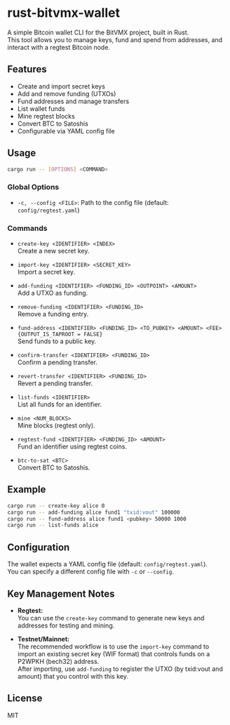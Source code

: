 # rust-bitvmx-wallet

A simple Bitcoin wallet CLI for the BitVMX project, built in Rust.  
This tool allows you to manage keys, fund and spend from addresses, and interact with a regtest Bitcoin node.

## Features

- Create and import secret keys
- Add and remove funding (UTXOs)
- Fund addresses and manage transfers
- List wallet funds
- Mine regtest blocks
- Convert BTC to Satoshis
- Configurable via YAML config file

## Usage

```sh
cargo run -- [OPTIONS] <COMMAND>
```

### Global Options

- `-c, --config <FILE>`: Path to the config file (default: `config/regtest.yaml`)

### Commands

- `create-key <IDENTIFIER> <INDEX>`  
  Create a new secret key.

- `import-key <IDENTIFIER> <SECRET_KEY>`  
  Import a secret key.

- `add-funding <IDENTIFIER> <FUNDING_ID> <OUTPOINT> <AMOUNT>`  
  Add a UTXO as funding.

- `remove-funding <IDENTIFIER> <FUNDING_ID>`  
  Remove a funding entry.

- `fund-address <IDENTIFIER> <FUNDING_ID> <TO_PUBKEY> <AMOUNT> <FEE> {OUTPUT_IS_TAPROOT = FALSE}`  
  Send funds to a public key.

- `confirm-transfer <IDENTIFIER> <FUNDING_ID>`  
  Confirm a pending transfer.

- `revert-transfer <IDENTIFIER> <FUNDING_ID>`  
  Revert a pending transfer.

- `list-funds <IDENTIFIER>`  
  List all funds for an identifier.

- `mine <NUM_BLOCKS>`  
  Mine blocks (regtest only).

- `regtest-fund <IDENTIFIER> <FUNDING_ID> <AMOUNT>`  
  Fund an identifier using regtest coins.

- `btc-to-sat <BTC>`  
  Convert BTC to Satoshis.

## Example

```sh
cargo run -- create-key alice 0
cargo run -- add-funding alice fund1 "txid:vout" 100000
cargo run -- fund-address alice fund1 <pubkey> 50000 1000
cargo run -- list-funds alice
```

## Configuration

The wallet expects a YAML config file (default: `config/regtest.yaml`).  
You can specify a different config file with `-c` or `--config`.

## Key Management Notes

- **Regtest:**  
  You can use the `create-key` command to generate new keys and addresses for testing and mining.

- **Testnet/Mainnet:**  
  The recommended workflow is to use the `import-key` command to import an existing secret key (WIF format) that controls funds on a P2WPKH (bech32) address.  
  After importing, use `add-funding` to register the UTXO (by txid:vout and amount) that you control with this key.

## License

MIT
